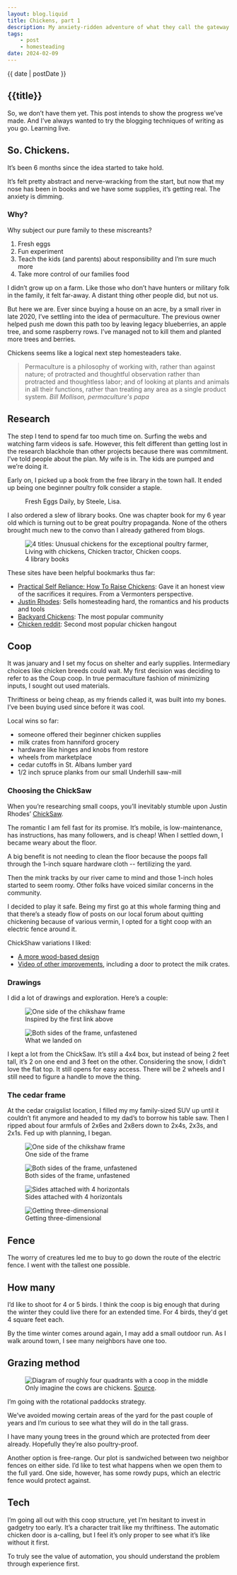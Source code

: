 ```yaml
---
layout: blog.liquid
title: Chickens, part 1
description: My anxiety-ridden adventure of what they call the gateway farm animal
tags: 
    - post
    - homesteading
date: 2024-02-09
---
```




<section class="hero"><time class="meta-date" datetime="{{ date | postDate }}">{{ date | postDate }}</time>

# {{title}}

So, we don’t have them yet. This post intends to show the progress we’ve made. And I’ve always wanted to try the blogging techniques of writing as you go. Learning live. 

</section>
 
<section>
    <div class="content-inner">


## So. Chickens.

It’s been 6 months since the idea started to take hold.

It’s felt pretty abstract and nerve-wracking from the start, but now that my nose has been in books and we have some supplies, it’s getting real. The anxiety is dimming. 


### Why?

Why subject our pure family to these miscreants?

1. Fresh eggs 
2. Fun experiment 
3. Teach the kids (and parents) about responsibility and I’m sure much more
4. Take more control of our families food

I didn’t grow up on a farm. Like those who don’t have hunters or military folk in the family, it felt far-away. A distant thing other people did, but not us. 

But here we are. Ever since buying a house on an acre, by a small river in late 2020, I’ve settling into the idea of permaculture. The previous owner helped push me down this path too by leaving legacy blueberries, an apple tree, and some raspberry rows. I’ve managed not to kill them and planted more trees and berries.

Chickens seems like a logical next step homesteaders take.

<blockquote>
    <p>Permaculture is a philosophy of working with, rather than against nature; of protracted and thoughtful observation rather than protracted and thoughtless labor; and of looking at plants and animals in all their functions, rather than treating any area as a single product system.
    <cite>Bill Mollison, permaculture's papa</cite>
    </p>
</blockquote>


## Research

The step I tend to spend far too much time on. Surfing the webs and watching farm videos is safe. However, this felt different than getting lost in the research blackhole than other projects because there was commitment. I’ve told people about the plan. My wife is in. The kids are pumped and we’re doing it. 

Early on, I picked up a book from the free library in the town hall. It ended up being one beginner poultry folk consider a staple. 

<figure>
    <picture>
        <source srcset="img/fresh-eggs-daily.webp" type="image/webp">
        <source srcset="img/fresh-eggs-daily.jpg" type="image/jpg">
        <img src="img/fresh-eggs-daily.jpg" alt="" >
    </picture>
    <figcaption>Fresh Eggs Daily, by Steele, Lisa.</figcaption>
</figure>

I also ordered a slew of library books. One was chapter book for my 6 year old which is turning out to be great poultry propaganda. None of the others brought much new to the convo than I already gathered from blogs.

<figure>
    <picture>
        <source srcset="img/chicken-books.webp" type="image/webp">
        <source srcset="img/chicken-books.jpg" type="image/jpg">
        <img src="img/chicken-books.jpg" alt="4 titles: Unusual chickens for the exceptional poultry farmer, Living with chickens, Chicken tractor, Chicken coops." >
    </picture>
    <figcaption>4 library books</figcaption>
</figure>

These sites have been helpful bookmarks thus far:

- <a href="https://practicalselfreliance.com/raising-chickens">Practical Self Reliance: How To Raise Chickens</a>: Gave it an honest view of the sacrifices it requires. From a Vermonters perspective.
- <a href="https://abundantpermaculture.com/category/animals/chickens/">Justin Rhodes</a>: Sells homesteading hard, the romantics and his products and tools
- <a href="https://www.backyardchickens.com/">Backyard Chickens</a>: The most popular community
- <a href="https://www.reddit.com/r/BackYardChickens">Chicken reddit</a>: Second most popular chicken hangout



## Coop
It was january and I set my focus on shelter and early supplies. Intermediary choices like chicken breeds could wait. My first decision was deciding to refer to as the Coup coop. In true permaculture fashion of minimizing inputs, I sought out used materials. 

Thriftiness or being cheap, as my friends called it, was built into my bones. I’ve been buying used since before it was cool. 

Local wins so far: 
- someone offered their beginner chicken supplies
- milk crates from hanniford grocery
- hardware like hinges and knobs from restore
- wheels from marketplace
- cedar cutoffs in St. Albans lumber yard
- 1/2 inch spruce planks from our small Underhill saw-mill


### Choosing the ChickSaw

When you’re researching small coops, you’ll inevitably stumble upon Justin Rhodes’ <a href="https://abundantpermaculture.com/mobile-chicken-coop/">ChickSaw</a>.

The romantic I am fell fast for its promise. It’s mobile, is low-maintenance, has instructions, has many followers, and is cheap! When I settled down, I became weary about the floor. 

A big benefit is not needing to clean the floor because the poops fall through the 1-inch square hardware cloth -- fertilizing the yard. 

Then the mink tracks by our river came to mind and those 1-inch holes started to seem roomy. Other folks have voiced similar concerns in the community.

I decided to play it safe. Being my first go at this whole farming thing and that there’s a steady flow of posts on our local forum about quitting chickening because of various vermin, I opted for a tight coop with an electric fence around it.

ChickShaw variations I liked:
- <a href="https://www.starandsparrow.com/journal/going-mobile">A more wood-based design</a>
- <a href="https://www.youtube.com/watch?v=Zw2mp0eYmdU">Video of other improvements</a>, including a door to protect the milk crates. 

### Drawings

I did a lot of drawings and exploration. Here’s a couple:

<figure>
    <picture>
        <source srcset="img/coup-coop-drawing-1.webp" type="image/webp">
        <source srcset="img/coup-coop-drawing-1.jpg" type="image/jpg">
        <img src="img/coup-coop-drawing-1.jpg" alt="One side of the chikshaw frame" >
    </picture>
    <figcaption>Inspired by the first link above</figcaption>
</figure>


<figure>
    <picture>
        <source srcset="img/coup-coop-drawing-2.webp" type="image/webp">
        <source srcset="img/coup-coop-drawing-2.jpg" type="image/jpg">
        <img src="img/coup-coop-drawing-2.jpg" alt="Both sides of the frame, unfastened" >
    </picture>
    <figcaption>What we landed on</figcaption>
</figure>

I kept a lot from the ChickSaw. It’s still a 4x4 box, but instead of being 2 feet tall, it’s 2 on one end and 3 feet on the other. Considering the snow, I didn’t love the flat top. It still opens for easy access. There will be 2 wheels and I still need to figure a handle to move the thing.


### The cedar frame

At the cedar craigslist location, I filled my my family-sized SUV up until it couldn’t fit anymore and headed to my dad’s to borrow his table saw. Then I ripped about four armfuls of 2x6es and 2x8ers down to 2x4s, 2x3s, and 2x1s. Fed up with planning, I began.

<figure>
    <picture>
        <source srcset="img/coup-coop-1.webp" type="image/webp">
        <source srcset="img/coup-coop-1.jpg" type="image/jpg">
        <img src="img/coup-coop-1.jpg" alt="One side of the chikshaw frame" >
    </picture>
    <figcaption>One side of the frame</figcaption>
</figure>


<figure>
    <picture>
        <source srcset="img/coup-coop-2.webp" type="image/webp">
        <source srcset="img/coup-coop-2.jpg" type="image/jpg">
        <img src="img/coup-coop-2.jpg" alt="Both sides of the frame, unfastened" >
    </picture>
    <figcaption>Both sides of the frame, unfastened</figcaption>
</figure>

<figure>
    <picture>
        <source srcset="img/coup-coop-3.webp" type="image/webp">
        <source srcset="img/coup-coop-3.jpg" type="image/jpg">
        <img src="img/coup-coop-3.jpg" alt="Sides attached with 4 horizontals" >
    </picture>
    <figcaption>Sides attached with 4 horizontals</figcaption>
</figure>

<figure>
    <picture>
        <source srcset="img/coup-coop-4.webp" type="image/webp">
        <source srcset="img/coup-coop-4.jpg" type="image/jpg">
        <img src="img/coup-coop-4.jpg" alt="Getting three-dimensional" >
    </picture>
    <figcaption>Getting three-dimensional</figcaptiensionalon>
</figure>


## Fence

The worry of creatures led me to buy to go down the route of the electric fence. I went with the tallest one possible. 

## How many

I’d like to shoot for 4 or 5 birds. I think the coop is big enough that during the winter they could live there for an extended time. For 4 birds, they'd get 4 square feet each. 

By the time winter comes around again, I may add a small outdoor run. As I walk around town, I see many neighbors have one too.

## Grazing method


<figure class="aside--right">
    <picture>
        <source srcset="img/rotational-grazing.jpg" type="image/jpg">
        <img src="img/rotational-grazing.jpg" alt="Diagram of roughly four quadrants with a coop in the middle" >
    </picture>
    <figcaption>Only imagine the cows are chickens. <a href="https://www.climatehubs.usda.gov/hubs/international/topic/rotational-grazing-climate-resilience">Source</a>.</figcaption>
</figure>

I’m going with the rotational paddocks strategy. 

We’ve avoided mowing certain areas of the yard for the past couple of years and I’m curious to see what they will do in the tall grass.

I have many young trees in the ground which are protected from deer already. Hopefully they’re also poultry-proof.

Another option is free-range. Our plot is sandwiched between two neighbor fences on either side. I’d like to test what happens when we open them to the full yard. One side, however, has some rowdy pups, which an electric fence would protect against.

## Tech

I’m going all out with this coop structure, yet I’m hesitant to invest in gadgetry too early. It’s a character trait like my thriftiness. The automatic chicken door is a-calling, but I feel it’s only proper to see what it’s like without it first.

To truly see the value of automation, you should understand the problem through experience first.
</section>
